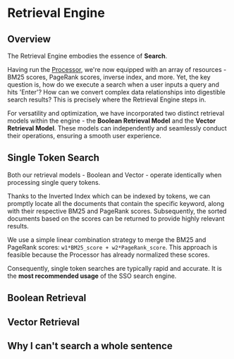 # Retrieval Engine

## Overview

The Retrieval Engine embodies the essence of **Search**.

Having run the [Processor](https://chat.openai.com/c/Processor.html), we're now equipped with an array of resources - BM25 scores, PageRank scores, inverse index, and more. Yet, the key question is, how do we execute a search when a user inputs a query and hits 'Enter'? How can we convert complex data relationships into digestible search results? This is precisely where the Retrieval Engine steps in.

For versatility and optimization, we have incorporated two distinct retrieval models within the engine - the **Boolean Retrieval Model** and the **Vector Retrieval Model**. These models can independently and seamlessly conduct their operations, ensuring a smooth user experience.

## Single Token Search

Both our retrieval models - Boolean and Vector - operate identically when processing single query tokens.

Thanks to the Inverted Index which can be indexed by tokens, we can promptly locate all the documents that contain the specific keyword, along with their respective BM25 and PageRank scores. Subsequently, the sorted documents based on the scores can be returned to provide highly relevant results.

We use a simple linear combination strategy to merge the BM25 and PageRank scores: `w1*BM25_score + w2*PageRank_score`. This approach is feasible because the Processor has already normalized these scores.

Consequently, single token searches are typically rapid and accurate. It is the **most recommended usage** of the SSO search engine.

## Boolean Retrieval

## Vector Retrieval

## Why I can't search a whole sentence

